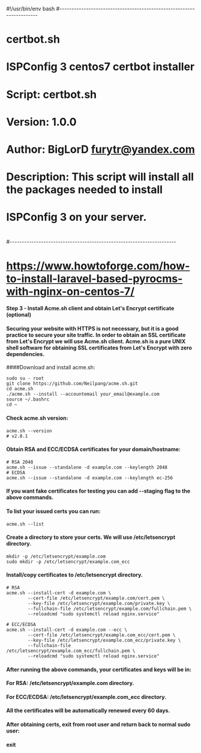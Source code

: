 #!/usr/bin/env bash
#---------------------------------------------------------------------
# certbot.sh
#
# ISPConfig 3 centos7 certbot installer
#
# Script: certbot.sh
# Version: 1.0.0
# Author: BigLorD <furytr@yandex.com>
# Description: This script will install all the packages needed to install
# ISPConfig 3 on your server.
#
#
#---------------------------------------------------------------------
# https://www.howtoforge.com/how-to-install-laravel-based-pyrocms-with-nginx-on-centos-7/

#### Step 3 - Install Acme.sh client and obtain Let's Encrypt certificate (optional)
#### Securing your website with HTTPS is not necessary, but it is a good practice to secure your site traffic. In order to obtain an SSL certificate from Let's Encrypt we will use Acme.sh client. Acme.sh is a pure UNIX shell software for obtaining SSL certificates from Let's Encrypt with zero dependencies. 

####Download and install acme.sh:

```
sudo su - root
git clone https://github.com/Neilpang/acme.sh.git
cd acme.sh 
./acme.sh --install --accountemail your_email@example.com
source ~/.bashrc
cd ~
```
#### Check acme.sh version:
```
acme.sh --version
# v2.8.1
```
#### Obtain RSA and ECC/ECDSA certificates for your domain/hostname:

```
# RSA 2048
acme.sh --issue --standalone -d example.com --keylength 2048
# ECDSA
acme.sh --issue --standalone -d example.com --keylength ec-256
```
#### If you want fake certificates for testing you can add --staging flag to the above commands.

#### To list your issued certs you can run:
```
acme.sh --list
```
#### Create a directory to store your certs. We will use /etc/letsencrypt directory.
```
mkdir -p /etc/letsencrypt/example.com
sudo mkdir -p /etc/letsencrypt/example.com_ecc
```
#### Install/copy certificates to /etc/letsencrypt directory.
```
# RSA
acme.sh --install-cert -d example.com \ 
        --cert-file /etc/letsencrypt/example.com/cert.pem \
        --key-file /etc/letsencrypt/example.com/private.key \
        --fullchain-file /etc/letsencrypt/example.com/fullchain.pem \
        --reloadcmd "sudo systemctl reload nginx.service"

# ECC/ECDSA
acme.sh --install-cert -d example.com --ecc \
        --cert-file /etc/letsencrypt/example.com_ecc/cert.pem \
        --key-file /etc/letsencrypt/example.com_ecc/private.key \
        --fullchain-file /etc/letsencrypt/example.com_ecc/fullchain.pem \
        --reloadcmd "sudo systemctl reload nginx.service"
```
#### After running the above commands, your certificates and keys will be in:

#### For RSA: /etc/letsencrypt/example.com directory.
#### For ECC/ECDSA: /etc/letsencrypt/example.com_ecc directory.
#### All the certificates will be automatically renewed every 60 days.

#### After obtaining certs, exit from root user and return back to normal sudo user:

#### exit
